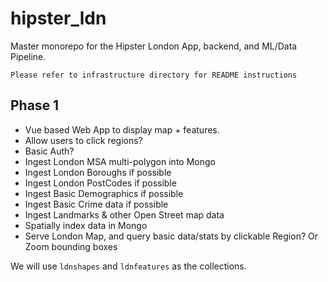 # hipster_ldn

Master monorepo for the Hipster London App, backend, and ML/Data Pipeline.

`Please refer to infrastructure directory for README instructions`

## Phase 1

* Vue based Web App to display map + features.
* Allow users to click regions?
* Basic Auth?
* Ingest London MSA multi-polygon into Mongo
* Ingest London Boroughs if possible
* Ingest London PostCodes if possible
* Ingest Basic Demographics if possible
* Ingest Basic Crime data if possible
* Ingest Landmarks & other Open Street map data
* Spatially index data in Mongo
* Serve London Map, and query basic data/stats by clickable Region? Or Zoom bounding boxes

We will use `ldnshapes` and `ldnfeatures` as the collections.
